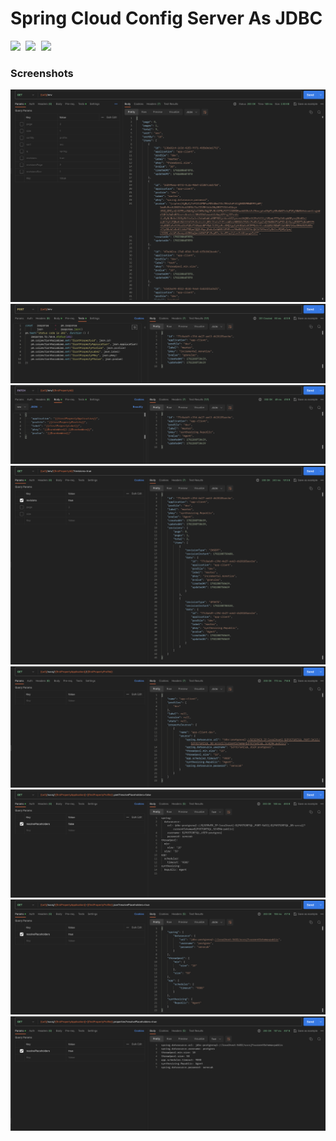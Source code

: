 # Spring Cloud Config Server As JDBC

<samp>
    <img src='https://img.shields.io/badge/kotlin-%237F52FF.svg?&style=flat&logo=kotlin&logoColor=white'>
    <img src='https://img.shields.io/badge/spring-%236DB33F.svg?style=flat&logo=spring&logoColor=white'>
    <img src='https://img.shields.io/badge/springboot-black?&style=flat&logo=springboot&logoColor=green'>

</samp>

### Screenshots

<img src="all.png"/>
<img src="create.png"/>
<img src="update.png"/>
<img src="show.png"/>
<img src="profile.png"/>
<img src="yml.png"/>
<img src="json.png"/>
<img src="properties.png"/>

